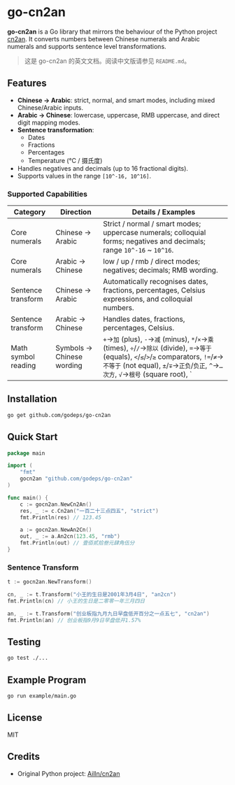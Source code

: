 # go-cn2an

**go-cn2an** is a Go library that mirrors the behaviour of the Python project [cn2an](https://github.com/Ailln/cn2an). It converts numbers between Chinese numerals and Arabic numerals and supports sentence level transformations.

> 这是 go-cn2an 的英文文档。阅读中文版请参见 `README.md`。

## Features

- **Chinese → Arabic**: strict, normal, and smart modes, including mixed Chinese/Arabic inputs.
- **Arabic → Chinese**: lowercase, uppercase, RMB uppercase, and direct digit mapping modes.
- **Sentence transformation**:
  - Dates
  - Fractions
  - Percentages
  - Temperature (℃ / 摄氏度)
- Handles negatives and decimals (up to 16 fractional digits).
- Supports values in the range `[10^-16, 10^16]`.

### Supported Capabilities

| Category | Direction | Details / Examples |
| --- | --- | --- |
| Core numerals | Chinese → Arabic | Strict / normal / smart modes; uppercase numerals; colloquial forms; negatives and decimals; range `10^-16` ~ `10^16`. |
| Core numerals | Arabic → Chinese | low / up / rmb / direct modes; negatives; decimals; RMB wording. |
| Sentence transform | Chinese → Arabic | Automatically recognises dates, fractions, percentages, Celsius expressions, and colloquial numbers. |
| Sentence transform | Arabic → Chinese | Handles dates, fractions, percentages, Celsius. |
| Math symbol reading | Symbols → Chinese wording | `+`→`加` (plus), `-`→`减` (minus), `*`/`×`→`乘` (times), `÷`/`/`→`除以` (divide), `=`→`等于` (equals), `<`/`≤`/`>`/`≥` comparators, `!=`/`≠`→`不等于` (not equal), `±`/`∓`→`正负`/`负正`, `^`→`…次方`, `√`→`根号` (square root), `|x|`→`x的绝对值`, `∑`/`Sigma`→`求和`, `∫`→`积分`, `∞`→`无穷大`, `π`→`派`, `∂`→`偏导`, `∪`→`并集`, `∩`→`交集`, `∵`→`因为`, `∴`→`所以`. |

## Installation

```bash
go get github.com/godeps/go-cn2an
```

## Quick Start

```go
package main

import (
	"fmt"
	gocn2an "github.com/godeps/go-cn2an"
)

func main() {
	c := gocn2an.NewCn2An()
	res, _ := c.Cn2an("一百二十三点四五", "strict")
	fmt.Println(res) // 123.45

	a := gocn2an.NewAn2Cn()
	out, _ := a.An2cn(123.45, "rmb")
	fmt.Println(out) // 壹佰贰拾叁元肆角伍分
}
```

### Sentence Transform

```go
t := gocn2an.NewTransform()

cn, _ := t.Transform("小王的生日是2001年3月4日", "an2cn")
fmt.Println(cn) // 小王的生日是二零零一年三月四日

an, _ := t.Transform("创业板指九月九日早盘低开百分之一点五七", "cn2an")
fmt.Println(an) // 创业板指9月9日早盘低开1.57%
```

## Testing

```bash
go test ./...
```

## Example Program

```bash
go run example/main.go
```

## License

MIT

## Credits

- Original Python project: [Ailln/cn2an](https://github.com/Ailln/cn2an)

